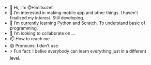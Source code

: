 - 👋 Hi, I’m @Himitsuzet
- 👀 I’m interested in making mobile app and other things. I haven't finalized my interest. Still developing.
- 🌱 I’m currently learning Python and Scratch. To understand basic of programming.
- 💞️ I’m looking to collaborate on ...
- 📫 How to reach me ...
- 😄 Pronouns: I don't use.
- ⚡ Fun fact: I belive everybody can learn everything just in a different level.

<!---
Himitsuzet/Himitsuzet is a ✨ special ✨ repository because its `README.md` (this file) appears on your GitHub profile.
You can click the Preview link to take a look at your changes.
--->
